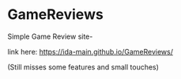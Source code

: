 # GameReviews

 Simple Game Review site- 
 
 link here: https://ida-main.github.io/GameReviews/
 
 (Still misses some features and small touches)

